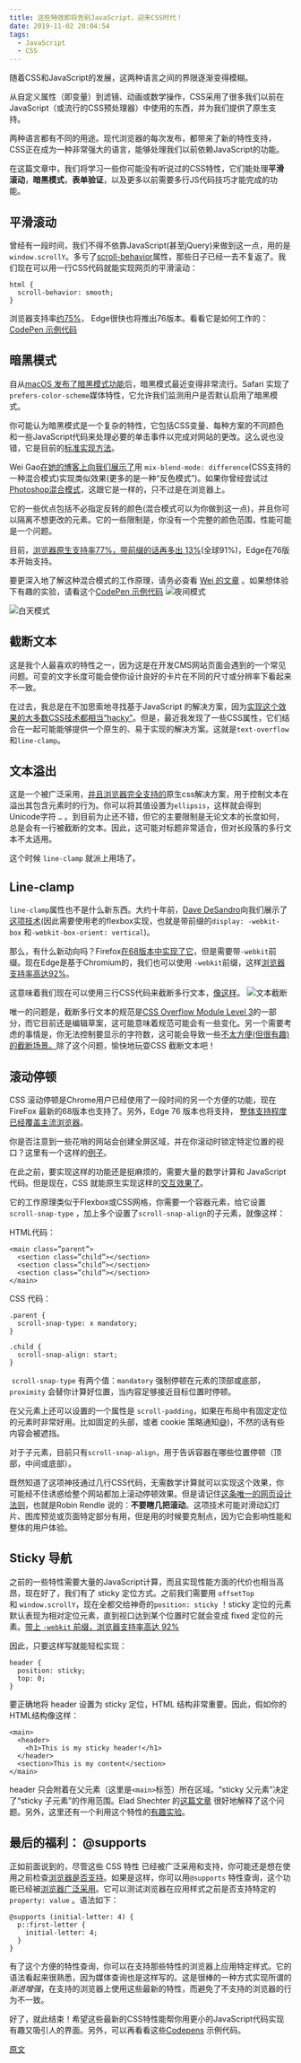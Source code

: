 ```yaml
---
title: 这些特效即将告别JavaScript，迎来CSS时代！
date: 2019-11-02 20:04:54
tags: 
  - JavaScript
  - CSS
---
```


随着CSS和JavaScript的发展，这两种语言之间的界限逐渐变得模糊。

从自定义属性（即变量）到滤镜、动画或数学操作，CSS采用了很多我们以前在JavaScript（或流行的CSS预处理器）中使用的东西，并为我们提供了原生支持。

两种语言都有不同的用途。现代浏览器的每次发布，都带来了新的特性支持，CSS正在成为一种非常强大的语言，能够处理我们以前依赖JavaScript的功能。

在这篇文章中，我们将学习一些你可能没有听说过的CSS特性，它们能处理**平滑滚动**，**暗黑模式**，**表单验证**，以及更多以前需要多行JS代码技巧才能完成的功能。
## 平滑滚动

曾经有一段时间，我们不得不依靠JavaScript(甚至jQuery)来做到这一点，用的是`window.scrollY`。多亏了[scroll-behavior](https://developer.mozilla.org/en-US/docs/Web/CSS/scroll-behavior)属性，那些日子已经一去不复返了。我们现在可以用一行CSS代码就能实现网页的平滑滚动：
```
html {
  scroll-behavior: smooth;
}

```

浏览器支持率[约75%](https://caniuse.com/#feat=css-scroll-behavior)， Edge很快也将推出76版本。看看它是如何工作的：
[CodePen 示例代码](https://codepen.io/imjuangarcia/pen/RwbQLPe)
<!-- more -->
## 暗黑模式

自从[macOS 发布了暗黑模式功能](https://developer.apple.com/design/human-interface-guidelines/macos/visual-design/dark-mode/)后，暗黑模式最近变得非常流行。Safari 实现了`prefers-color-scheme`媒体特性，它允许我们监测用户是否默认启用了暗黑模式。

你可能认为暗黑模式是一个复杂的特性，它包括CSS变量、每种方案的不同颜色和一些JavaScript代码来处理必要的单击事件以完成对网站的更改。这么说也没错，它是目前的[标准实现方法](https://dev.to/ananyaneogi/create-a-dark-light-mode-switch-with-css-variables-34l8)。

Wei Gao[在她的博客上向我们展示了](https://dev.wgao19.cc/sun-moon-blending-mode/)用 `mix-blend-mode: difference`(CSS支持的一种混合模式)实现类似效果(更多的是一种“反色模式”)。如果你曾经尝试过[Photoshop混合模式](https://helpx.adobe.com/photoshop/using/blending-modes.html)，这跟它是一样的，只不过是在浏览器上。

它的一些优点包括不必指定反转的颜色(混合模式可以为你做到这一点)，并且你可以隔离不想更改的元素。它的一些限制是，你没有一个完整的颜色范围，性能可能是一个问题。

目前，[浏览器原生支持率77%，带前缀的话再多出 13%](https://caniuse.com/#search=mix-blend-mode)(全球91%)，Edge在76版本开始支持。

要更深入地了解这种混合模式的工作原理，请务必查看 [Wei 的文章](https://dev.wgao19.cc/sun-moon-blending-mode/) 。如果想体验下有趣的实验，请看这个[CodePen 示例代码](https://codepen.io/imjuangarcia/embed/xxKLMEN)
![夜间模式](https://upload-images.jianshu.io/upload_images/1618526-a669630d07c82407.png?imageMogr2/auto-orient/strip%7CimageView2/2/w/1240)

![白天模式](https://upload-images.jianshu.io/upload_images/1618526-74a2a50db5f781dc.png?imageMogr2/auto-orient/strip%7CimageView2/2/w/1240)


## 截断文本

这是我个人最喜欢的特性之一，因为这是在开发CMS网站页面会遇到的一个常见问题。可变的文字长度可能会使你设计良好的卡片在不同的尺寸或分辨率下看起来不一致。

在过去，我总是在不加思索地寻找基于JavaScript 的解决方案，因为[实现这个效果的大多数CSS技术都相当“hacky”](https://css-s.com/clampin/)。但是，最近我发现了一些CSS属性，它们结合在一起可能能够提供一个原生的、易于实现的解决方案。这就是`text-overflow`和`line-clamp`。

## 文本溢出

这是一个被广泛采用，[并且浏览器完全支持的](https://caniuse.com/#search=text-overflow)原生css解决方案，用于控制文本在溢出其包含元素时的行为。你可以将其值设置为`ellipsis`，这样就会得到Unicode字符 `…` 。到目前为止还不错，但它的主要限制是无论文本的长度如何，总是会有一行被截断的文本。因此，这可能对标题非常适合，但对长段落的多行文本不太适用。

这个时候 `line-clamp` 就派上用场了。

## Line-clamp

`line-clamp`属性也不是什么新东西。大约十年前，[Dave DeSandro](https://twitter.com/desandro)向我们展示了[这项技术](https://dropshado.ws/post/1015351370/webkit-line-clamp)(因此需要使用老的flexbox实现，也就是带前缀的`display: -webkit-box` 和`-webkit-box-orient: vertical`)。

那么，有什么新动向吗？Firefox[在68版本中实现了它](https://bugzilla.mozilla.org/show_bug.cgi?id=WebKit-line-clamp)，但是需要带`-webkit`前缀。现在Edge是基于Chromium的，我们也可以使用 `-webkit`前缀，这样[浏览器支持率高达92%](https://caniuse.com/#search=line-clamp)。

这意味着我们现在可以使用三行CSS代码来截断多行文本，[像这样](https://codepen.io/imjuangarcia/pen/dybdYbB)。
![文本截断](https://upload-images.jianshu.io/upload_images/1618526-d1220947f2fc0033.png?imageMogr2/auto-orient/strip%7CimageView2/2/w/1240)

唯一的问题是，截断多行文本的规范是[CSS Overflow Module Level 3](https://drafts.csswg.org/css-overflow-3/#propdef--webkit-line-clamp)的一部分，而它目前还是编辑草案，这可能意味着规范可能会有一些变化。另一个需要考虑的事情是，你无法控制要显示的字符数，这可能会导致一些[不太方便(但很有趣)的截断场景。](https://twitter.com/search?f=tweets&vertical=default&q=karenmcgrane%20truncation%20is%20not&src=typd)除了这个问题，愉快地玩耍CSS 截断文本吧！

## 滚动停顿

CSS 滚动停顿是Chrome用户已经使用了一段时间的另一个方便的功能，现在 FireFox 最新的68版本也支持了。另外，Edge 76 版本也将支持， [整体支持程度已经覆盖主流浏览器](https://caniuse.com/#feat=css-snappoints)。

你是否注意到一些花哨的网站会创建全屏区域，并在你滚动时锁定特定位置的视口？这里有一个这样的[例子](https://www.artandscience.jp/)。

在此之前，要实现这样的功能还是挺麻烦的，需要大量的数学计算和 JavaScript 代码。但是现在，CSS 就能原生实现这样的[交互效果了](https://codepen.io/imjuangarcia/pen/zYORdMK)。

它的工作原理类似于Flexbox或CSS网格，你需要一个容器元素，给它设置`scroll-snap-type` ，加上多个设置了`scroll-snap-align`的子元素，就像这样：

HTML代码：
```
<main class=”parent”>
  <section class=”child”></section>
  <section class=”child”></section>
  <section class=”child”></section>
</main>

```
CSS 代码：
```
.parent {
  scroll-snap-type: x mandatory;
}

.child {
  scroll-snap-align: start;
}

```
 `scroll-snap-type` 有两个值：`mandatory` 强制停顿在元素的顶部或底部，`proximity` 会替你计算好位置，当内容足够接近目标位置时停顿。

在父元素上还可以设置的一个属性是 `scroll-padding`，如果在布局中有固定定位的元素时非常好用。比如固定的头部，或者 cookie 策略通知[😅](https://s.w.org/images/core/emoji/12.0.0-1/72x72/1f605.png))，不然的话有些内容会被遮挡。

对于子元素，目前只有`scroll-snap-align`，用于告诉容器在哪些位置停顿（顶部，中间或底部）。

既然知道了这项神技通过几行CSS代码，无需数学计算就可以实现这个效果，你可能经不住诱惑给整个网站都加上滚动停顿效果。但是请记住[这条唯一的网页设计法则](https://www.robinrendle.com/notes/scrolljacking)，也就是Robin Rendle 说的：**不要瞎几把滚动**。这项技术可能对滑动幻灯片、图库预览或页面特定部分有用，但是用的时候要克制点，因为它会影响性能和整体的用户体验。

## Sticky 导航

之前的一些特性需要大量的JavaScript计算，而且实现性能方面的代价也相当高昂，现在好了，我们有了 sticky 定位方式。之前我们需要用 `offsetTop`和 `window.scrollY`，现在全都交给神奇的`position: sticky` ！sticky 定位的元素默认表现为相对定位元素，直到视口达到某个位置时它就会变成 fixed 定位的元素。[带上 `-webkit` 前缀，浏览器支持率高达 92% ](https://caniuse.com/#feat=css-sticky)

因此，只要这样写就能轻松实现：
```
header {
  position: sticky;
  top: 0;
}

```

要正确地将 header 设置为 sticky 定位，HTML 结构非常重要。因此，假如你的HTML结构像这样：
```
<main>
  <header>
    <h1>This is my sticky header!</h1>
  </header>
  <section>This is my content</section>
</main>

```
header 只会附着在父元素（这里是`<main>`标签）所在区域。“sticky 父元素”决定了“sticky 子元素”的作用范围。Elad Shechter 的[这篇文章](https://medium.com/@elad/css-position-sticky-how-it-really-works-54cd01dc2d46) 很好地解释了这个问题。另外，这里还有一个利用这个特性的[有趣实验](https://codepen.io/imjuangarcia/pen/QWLQjqQ)。

## 最后的福利： @supports

正如前面说到的，尽管这些 CSS 特性 已经被广泛采用和支持，你可能还是想在使用之前检查[浏览器是否支持](https://caniuse.com/)。如果是这样，你可以用`@supports` 特性查询，这个功能已经被[浏览器广泛采用](https://caniuse.com/#feat=css-featurequeries)。它可以测试浏览器在应用样式之前是否支持特定的`property: value` 。语法如下：
```
@supports (initial-letter: 4) {
  p::first-letter {
    initial-letter: 4;
  }
}

```
有了这个方便的特性查询，你可以在支持那些特性的浏览器上应用特定样式。它的语法看起来很熟悉，因为媒体查询也是这样写的。这是很棒的一种方式实现所谓的*渐进增强*，在支持的浏览器上使用这些最新的特性，而避免了不支持的浏览器的行为不一致。

好了，就此结束！希望这些最新的CSS特性能帮你用更小的JavaScript代码实现有趣又吸引人的界面。另外，可以再看看这些[Codepens](https://codepen.io/collection/DrGkMr) 示例代码。

[原文](https://dev.to/bnevilleoneill/5-things-you-can-do-with-css-instead-of-javascript-975)


